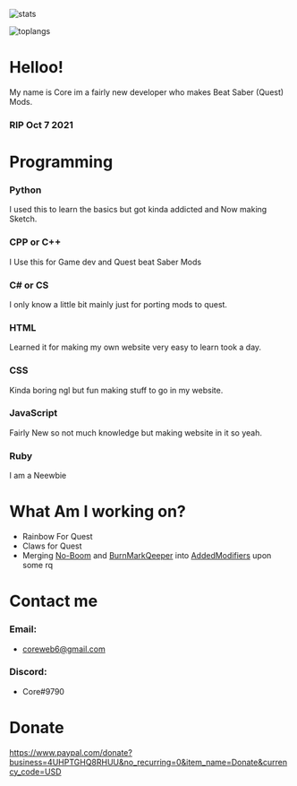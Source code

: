 ![stats](https://github-readme-stats.vercel.app/api?username=Core-Quest&theme=dark) 


![toplangs](https://github-readme-stats.vercel.app/api/top-langs/?username=Core-Quest&theme=dark)





# Helloo!
My name is Core im a fairly new developer  who makes Beat Saber (Quest) Mods.
### RIP Oct 7 2021

# Programming

### Python
I used this to learn the basics but got kinda addicted and Now making Sketch.

### CPP or C++
I Use this for Game dev and Quest beat Saber Mods

### C# or CS
I only know a little bit mainly just for porting mods to quest.

### HTML
Learned it for making my own website very easy to learn took a day.

### CSS
Kinda boring ngl but fun making stuff to go in my website.

### JavaScript
Fairly New so not much knowledge but making website in it so yeah.

### Ruby
I am a Neewbie

# What Am I working on?
* Rainbow For Quest
* Claws for Quest
* Merging [No-Boom](https://github.com/Core-Quest/No-Boom) and [BurnMarkQeeper](https://github.com/Core-Quest/Burn-Mark-Qeeper) into [AddedModifiers](https://github.com/Core-Quest/AddedModifiers) upon some rq


# Contact me
### Email:
* coreweb6@gmail.com
### Discord:
* Core#9790


# Donate
https://www.paypal.com/donate?business=4UHPTGHQ8RHUU&no_recurring=0&item_name=Donate&currency_code=USD
